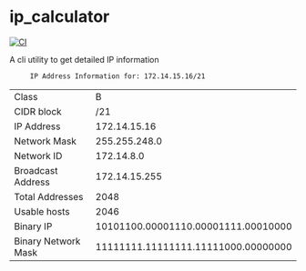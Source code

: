 # ip_calculator
[![CI](https://github.com/jmillana/pycidr/actions/workflows/ci.yml/badge.svg?branch=main)](https://github.com/jmillana/pycidr/actions/workflows/ci.yml)

A cli utility to get detailed IP information
         
         IP Address Information for: 172.14.15.16/21    
|||
|---------------------|-------------------------------------|
| Class               | B                                   |
| CIDR block          | /21                                 |
| IP Address          | 172.14.15.16                        |
| Network Mask        | 255.255.248.0                       |
| Network ID          | 172.14.8.0                          |
| Broadcast Address   | 172.14.15.255                       |
| Total Addresses     | 2048                                |
| Usable hosts        | 2046                                |
| Binary IP           | 10101100.00001110.00001111.00010000 |
| Binary Network Mask | 11111111.11111111.11111000.00000000 |
